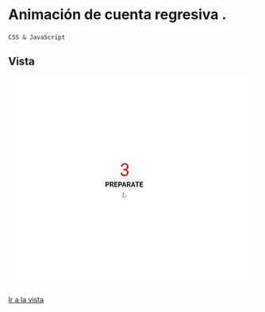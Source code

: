 # Animación de cuenta regresiva .
`CSS & JavaScript`

## Vista 

![image](vista.gif)

[Ir a la vista](https://dazzling-hugle-d5c54b.netlify.app/)

